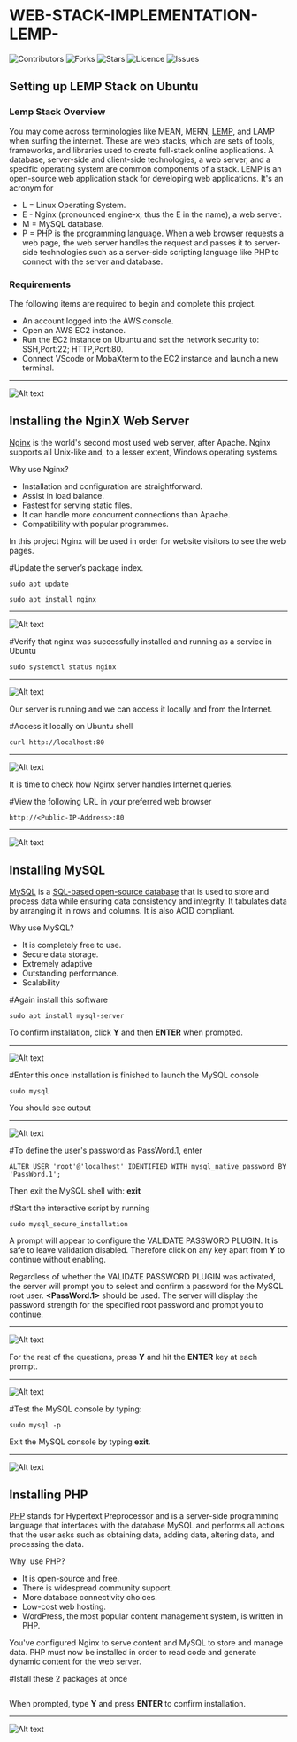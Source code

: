 # WEB-STACK-IMPLEMENTATION-LEMP-
</a>

![Contributors](https://img.shields.io/github/contributors/Gozinne/WEB-STACK-IMPLEMENTATION-LEMP-?style=plastic)
![Forks](https://img.shields.io/github/forks/Gozinne/WEB-STACK-IMPLEMENTATION-LEMP-)
![Stars](https://img.shields.io/github/stars/Gozinne/WEB-STACK-IMPLEMENTATION-LEMP-)
![Licence](https://img.shields.io/github/license/Gzinne/WEB-STACK-IMPLEMENTATION-LEMP-)
![Issues](https://img.shields.io/github/issues/Gozinne/WEB-STACK-IMPLEMENTATION-LEMP-)

## Setting up LEMP Stack on Ubuntu

### Lemp Stack Overview

You may come across terminologies like MEAN, MERN, [LEMP](https://lempstack.com/), and LAMP when surfing the internet. 
These are web stacks, which are sets of tools, frameworks, and libraries used to create full-stack online applications. 
A database, server-side and client-side technologies, a web server, and a specific operating system are common components of a stack.
LEMP is an open-source web application stack for developing web applications. It's an acronym for 
* L = Linux Operating System.
* E - Nginx (pronounced engine-x, thus the E in the name), a web server.
* M = MySQL database.
* P = PHP is the programming language.
When a web browser requests a web page, the web server handles the request and passes it to server-side technologies such as a server-side scripting language like PHP to connect with the server and database.

### Requirements

The following items are required to begin and complete this project.
* An account logged into the AWS console.
* Open an AWS EC2 instance.
* Run the EC2 instance on Ubuntu and set the network security to: SSH,Port:22; HTTP,Port:80.
* Connect VScode or MobaXterm to the EC2 instance and launch a new terminal.

***
<img
  src="https://user-images.githubusercontent.com/80969889/203666926-8e0ea8f1-174d-495e-9d6f-97559d85ec52.png"
  alt="Alt text"
  title="Optional title"
  style="display: inline-block; margin: 0 auto; max-width: 300px">
  
## Installing the NginX Web Server 
  
[Nginx](https://nginx.org/en/) is the world's second most used web server, after Apache. Nginx supports all Unix-like and, to a lesser extent, Windows operating systems.

Why use Nginx?
* Installation and configuration are straightforward.
* Assist in load balance.
* Fastest for serving static files.
* It can handle more concurrent connections than Apache.
* Compatibility with popular programmes.


In this project Nginx will be used in order for website visitors to see the web pages.

#Update the server’s package index. 
```
sudo apt update
```
```
sudo apt install nginx
```

***
<img
  src="https://user-images.githubusercontent.com/80969889/204907347-1c79ae05-8e7f-4d40-bfc5-33fe184ddc36.png"
  alt="Alt text"
  title="Optional title"
  style="display: inline-block; margin: 0 auto; max-width: 300px">
  
#Verify that nginx was successfully installed and running as a service in Ubuntu
```
sudo systemctl status nginx
```

***
<img
  src="https://user-images.githubusercontent.com/80969889/204907894-1364b955-d2f3-4795-9ee0-9a34f8683e75.png"
  alt="Alt text"
  title="Optional title"
  style="display: inline-block; margin: 0 auto; max-width: 300px">

Our server is running and we can access it locally and from the Internet.

#Access it locally on Ubuntu shell
```
curl http://localhost:80
```

***
<img
  src="https://user-images.githubusercontent.com/80969889/204908430-3e7ff079-df70-418b-97bc-7e1b8f103130.png"
  alt="Alt text"
  title="Optional title"
  style="display: inline-block; margin: 0 auto; max-width: 300px">

It is time to check how Nginx server handles Internet queries.

#View the following URL in your preferred web browser
```
http://<Public-IP-Address>:80
```

***
<img
  src="https://user-images.githubusercontent.com/80969889/204909869-7cba92d5-c06a-4b4c-8fb3-739cd74383e3.png"
  alt="Alt text"
  title="Optional title"
  style="display: inline-block; margin: 0 auto; max-width: 300px">
  
## Installing MySQL

[MySQL](https://www.talend.com/resources/what-is-mysql/) is a [SQL-based open-source database](https://www.w3schools.com/sql/sql_intro.asp) that is used to store and process data while ensuring data consistency and integrity. It tabulates data by arranging it in rows and columns.  It is also ACID compliant.

Why use MySQL?
* It is completely free to use.
* Secure data storage.
* Extremely adaptive
* Outstanding performance.
* Scalability

#Again install this software
```
sudo apt install mysql-server
```  
To confirm installation, click **Y** and then **ENTER** when prompted.

***
<img
  src="https://user-images.githubusercontent.com/80969889/204912879-aafdf04b-0ffa-4db8-a30a-bc4316a2d6d4.png"
  alt="Alt text"
  title="Optional title"
  style="display: inline-block; margin: 0 auto; max-width: 300px">

#Enter this once installation is finished to launch the MySQL console
```
sudo mysql
```
 You should see output

***
<img
  src="https://user-images.githubusercontent.com/80969889/204913302-c218be92-37a4-48bd-8953-96af0b17747d.png"
  alt="Alt text"
  title="Optional title"
  style="display: inline-block; margin: 0 auto; max-width: 300px">

#To define the user's password as PassWord.1, enter
```
ALTER USER 'root'@'localhost' IDENTIFIED WITH mysql_native_password BY 'PassWord.1';
```
Then exit the MySQL shell with: **exit**

#Start the interactive script by running
```
sudo mysql_secure_installation
```
A prompt will appear to configure the VALIDATE PASSWORD PLUGIN.
It is safe to leave validation disabled.
Therefore click on any key apart from **Y** to continue without enabling.

Regardless of whether the VALIDATE PASSWORD PLUGIN was activated, the server will prompt you to select and confirm a password for the MySQL root user. 
**<PassWord.1>** should be used. 
The server will display the password strength for the specified root password and prompt you to continue.

***
<img
  src="https://user-images.githubusercontent.com/80969889/204914021-ace89760-98c4-41d3-87e9-399c9e57b1d4.png"
  alt="Alt text"
  title="Optional title"
  style="display: inline-block; margin: 0 auto; max-width: 300px">
  
For the rest of the questions, press **Y** and hit the **ENTER** key at each prompt. 

***
<img
  src="https://user-images.githubusercontent.com/80969889/204916759-394a5efc-0267-46c7-a14a-76f303fe67ca.png"
  alt="Alt text"
  title="Optional title"
  style="display: inline-block; margin: 0 auto; max-width: 300px">

#Test the MySQL console by typing:
```
sudo mysql -p
```
Exit the MySQL console by typing **exit**.

***
<img
  src= "https://user-images.githubusercontent.com/80969889/204917220-92e9ce28-f0c1-4fd7-b42c-5853efd67bd4.png"
  alt="Alt text"
  title="Optional title"
  style="display: inline-block; margin: 0 auto; max-width: 300px">
 
 ## Installing PHP

[PHP](https://www.php.net/) stands for Hypertext Preprocessor and is a server-side programming language that interfaces with the database MySQL and performs all actions that the user asks such as obtaining data, adding data, altering data, and processing the data.

Why  use PHP?
* It is open-source and free.
* There is widespread community support.
* More database connectivity choices.
* Low-cost web hosting.
* WordPress, the most popular content management system, is written in PHP.

You've configured Nginx to serve content and MySQL to store and manage data. 
PHP must now be installed in order to read code and generate dynamic content for the web server.

#Istall these 2 packages at once
```sudo apt install php-fpm php-mysql
```
When prompted, type **Y** and press **ENTER** to confirm installation.

***
<img
  src= "https://user-images.githubusercontent.com/80969889/204918862-af365fae-6208-4f12-8c37-efab33415ff5.png"
  alt="Alt text"
  title="Optional title"
  style="display: inline-block; margin: 0 auto; max-width: 300px">






















































